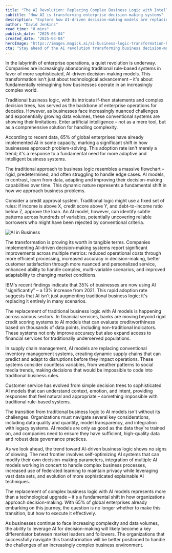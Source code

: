 ```yaml
---
title: "The AI Revolution: Replacing Complex Business Logic with Intelligent Models"
subtitle: "How AI is transforming enterprise decision-making systems"
description: "Explore how AI-driven decision-making models are replacing traditional business logic, transforming enterprise systems and improving efficiency in various sectors."
author: "David Jenkins"
read_time: "8 mins"
publish_date: "2025-03-04"
created_date: "2025-03-04"
heroImage: "https://images.magick.ai/ai-business-logic-transformation-hero.jpg"
cta: "Stay ahead of the AI revolution transforming business decision-making. Follow us on LinkedIn for the latest insights and developments in enterprise AI adoption."
---
```


In the labyrinth of enterprise operations, a quiet revolution is underway. Companies are increasingly abandoning traditional rule-based systems in favor of more sophisticated, AI-driven decision-making models. This transformation isn't just about technological advancement – it's about fundamentally reimagining how businesses operate in an increasingly complex world.

Traditional business logic, with its intricate if-then statements and complex decision trees, has served as the backbone of enterprise operations for decades. However, as businesses face increasingly nuanced challenges and exponentially growing data volumes, these conventional systems are showing their limitations. Enter artificial intelligence – not as a mere tool, but as a comprehensive solution for handling complexity.

According to recent data, 65% of global enterprises have already implemented AI in some capacity, marking a significant shift in how businesses approach problem-solving. This adoption rate isn't merely a trend; it's a response to a fundamental need for more adaptive and intelligent business systems.

The traditional approach to business logic resembles a massive flowchart – rigid, predetermined, and often struggling to handle edge cases. AI models, in contrast, learn from data, adapting and improving their decision-making capabilities over time. This dynamic nature represents a fundamental shift in how we approach business problems.

Consider a credit approval system. Traditional logic might use a fixed set of rules: if income is above X, credit score above Y, and debt-to-income ratio below Z, approve the loan. An AI model, however, can identify subtle patterns across hundreds of variables, potentially uncovering reliable borrowers who might have been rejected by conventional criteria.

![AI in Business](https://i.magick.ai/PIXE/1738406181100_magick_img.webp)

The transformation is proving its worth in tangible terms. Companies implementing AI-driven decision-making systems report significant improvements across multiple metrics: reduced operational costs through more efficient processing, increased accuracy in decision-making, better customer satisfaction through more nuanced and personalized service, enhanced ability to handle complex, multi-variable scenarios, and improved adaptability to changing market conditions.

IBM's recent findings indicate that 35% of businesses are now using AI "significantly" – a 13% increase from 2021. This rapid adoption rate suggests that AI isn't just augmenting traditional business logic; it's replacing it entirely in many scenarios.

The replacement of traditional business logic with AI models is happening across various sectors. In financial services, banks are moving beyond rigid credit scoring systems to AI models that can evaluate creditworthiness based on thousands of data points, including non-traditional indicators. These systems not only improve accuracy but also expand access to financial services for traditionally underserved populations.

In supply chain management, AI models are replacing conventional inventory management systems, creating dynamic supply chains that can predict and adapt to disruptions before they impact operations. These systems consider countless variables, from weather patterns to social media trends, making decisions that would be impossible to code into traditional business rules.

Customer service has evolved from simple decision trees to sophisticated AI models that can understand context, emotion, and intent, providing responses that feel natural and appropriate – something impossible with traditional rule-based systems.

The transition from traditional business logic to AI models isn't without its challenges. Organizations must navigate several key considerations, including data quality and quantity, model transparency, and integration with legacy systems. AI models are only as good as the data they're trained on, and companies need to ensure they have sufficient, high-quality data and robust data governance practices.

As we look ahead, the trend toward AI-driven business logic shows no signs of slowing. The next frontier involves self-optimizing AI systems that can modify their own decision-making parameters, integration of multiple AI models working in concert to handle complex business processes, increased use of federated learning to maintain privacy while leveraging vast data sets, and evolution of more sophisticated explainable AI techniques.

The replacement of complex business logic with AI models represents more than a technological upgrade – it's a fundamental shift in how organizations approach decision-making. With 65% of global enterprises already embarking on this journey, the question is no longer whether to make this transition, but how to execute it effectively.

As businesses continue to face increasing complexity and data volumes, the ability to leverage AI for decision-making will likely become a key differentiator between market leaders and followers. The organizations that successfully navigate this transformation will be better positioned to handle the challenges of an increasingly complex business environment.